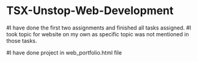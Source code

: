 # TSX-Unstop-Web-Development
#I have done the first two assignments and finished all tasks assigned.
#I took topic for website on my own as specific topic was not mentioned in those tasks.

#I have done project in web_portfolio.html file